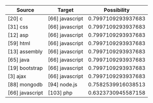 | Source          | Target          | Possibility        |
|-----------------|-----------------|--------------------|
| [20] c          | [66] javascript | 0.7997109293937683 |
| [31] css        | [66] javascript | 0.7997109293937683 |
| [12] asp        | [66] javascript | 0.7997109293937683 |
| [59] html       | [66] javascript | 0.7997109293937683 |
| [13] assembly   | [66] javascript | 0.7997109293937683 |
| [65] java       | [66] javascript | 0.7997109293937683 |
| [19] bootstrap  | [66] javascript | 0.7997109293937683 |
| [3] ajax        | [66] javascript | 0.7997109293937683 |
| [88] mongodb    | [94] node.js    | 0.7582539916038513 |
| [66] javascript | [103] php       | 0.6323730945587158 |
